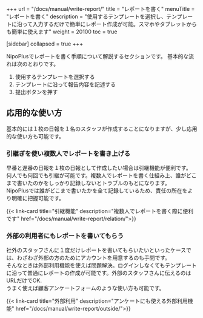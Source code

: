 +++
url = "/docs/manual/write-report/"
title = "レポートを書く"
menuTitle = "レポートを書く"
description = "使用するテンプレートを選択し、テンプレートに沿って入力するだけで簡単にレポート作成が可能。スマホやタブレットからも簡単に使えます"
weight = 20100
toc = true

[sidebar]
collapsed = true
+++

NipoPlusでレポートを書く手順について解説するセクションです。
基本的な流れは次のとおりです。

1. 使用するテンプレートを選択する
2. テンプレートに沿って報告内容を記述する
3. 提出ボタンを押す

## 応用的な使い方

基本的には１枚の日報を１名のスタッフが作成することになりますが、少し応用的な使い方も可能です。

### 引継ぎを使い複数人でレポートを書き上げる

早番と遅番の日報を１枚の日報として作成したい場合は引継機能が便利です。  
何人でも何回でも引継が可能です。複数人でレポートを書く仕組み上、誰がどこまで書いたのかをしっかり記録しないとトラブルのもとになります。  
NipoPlusでは誰がどこまで書いたかを全て記録しているため、責任の所在をより明確に把握可能です。

{{< link-card title="引継機能"  description="複数人でレポートを書く際に便利です" href="/docs/manual/write-report/relation/">}}

### 外部の利用者にもレポートを書いてもらう

社外のスタッフさんに１度だけレポートを書いてもらいたいといったケースでは、わざわざ外部の方のためにアカウントを用意するのも手間です。  
そんなときは外部利用機能を使えば問題解決。ログインしなくてもテンプレートに沿って普通にレポートの作成が可能です。外部のスタッフさんに伝えるのはURLだけでOK.  
うまく使えば顧客アンケートフォームのような使い方も可能です。

{{< link-card title="外部利用"  description="アンケートにも使える外部利用機能" href="/docs/manual/write-report/outside/">}}
